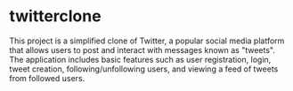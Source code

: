﻿# twitterclone
This project is a simplified clone of Twitter, a popular social media platform that allows users to post and interact with messages known as "tweets". The application includes basic features such as user registration, login, tweet creation, following/unfollowing users, and viewing a feed of tweets from followed users.
